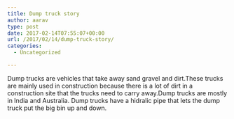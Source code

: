 ```yaml
---
title: Dump truck story
author: aarav
type: post
date: 2017-02-14T07:55:07+00:00
url: /2017/02/14/dump-truck-story/
categories:
  - Uncategorized

---
```

Dump trucks are vehicles that take away sand gravel and dirt.These trucks are mainly used in construction because there is a lot of dirt in a construction site that the trucks need to carry away.Dump trucks are mostly in India and Australia. Dump trucks have a hidralic pipe that lets the dump truck put the big bin up and down.